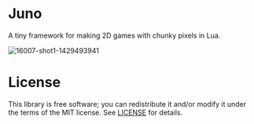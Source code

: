 # Juno
A tiny framework for making 2D games with chunky pixels in Lua.

![16007-shot1-1429493941](https://cloud.githubusercontent.com/assets/3920290/7380205/40f2b7e4-edf2-11e4-8ba1-3ed89c22aa9c.gif)

# License
This library is free software; you can redistribute it and/or modify it under
the terms of the MIT license. See [LICENSE](LICENSE) for details.
